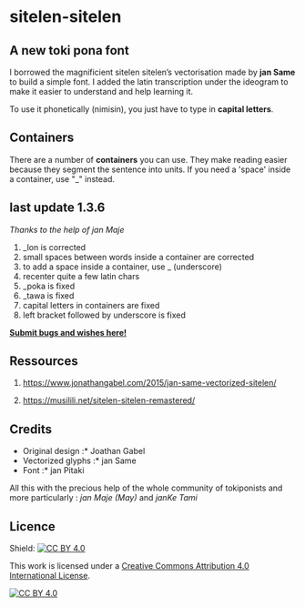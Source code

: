 # sitelen-sitelen

## A new toki pona font

I borrowed the magnificient sitelen sitelen’s vectorisation made by **jan Same** to build a simple font. I added the latin transcription under the ideogram to make it easier to understand and help learning it.

To use it phonetically (nimisin), you just have to type in **capital letters**.

## Containers

There are a number of **containers** you can use. They make reading easier because they segment the sentence into units. If you need a 'space' inside a container, use "_" instead.

## last update 1.3.6
*Thanks to the help of jan Maje*
1. _lon is corrected
2. small spaces between words inside a container are corrected
3. to add a space inside a container, use _ (underscore)
4. recenter quite a few latin chars
5. _poka is fixed
6. _tawa is fixed
7. capital letters in containers are fixed
8. left bracket followed by underscore is fixed

**[Submit bugs and wishes here!](https://github.com/tokipona-today/sitelen-sitelen)**

## Ressources

1. https://www.jonathangabel.com/2015/jan-same-vectorized-sitelen/

2. https://musilili.net/sitelen-sitelen-remastered/

## Credits

- Original design :* Joathan Gabel
- Vectorized glyphs :* jan Same
- Font :* jan Pitaki

All this with the precious help of the whole community of tokiponists and more particularly : *jan Maje (May)* and *janKe Tami*

## Licence

Shield: [![CC BY 4.0][cc-by-shield]][cc-by]

This work is licensed under a
[Creative Commons Attribution 4.0 International License][cc-by].

[![CC BY 4.0][cc-by-image]][cc-by]

[cc-by]: http://creativecommons.org/licenses/by/4.0/
[cc-by-image]: https://i.creativecommons.org/l/by/4.0/88x31.png
[cc-by-shield]: https://img.shields.io/badge/License-CC%20BY%204.0-lightgrey.svg
